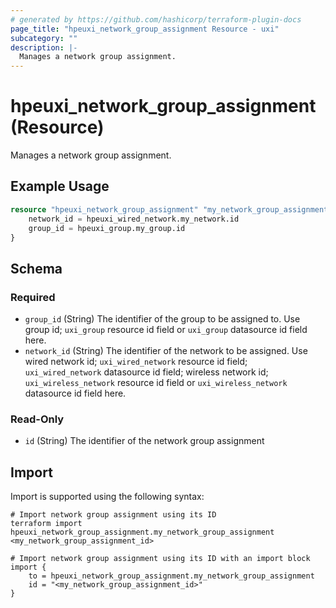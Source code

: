 ```yaml
---
# generated by https://github.com/hashicorp/terraform-plugin-docs
page_title: "hpeuxi_network_group_assignment Resource - uxi"
subcategory: ""
description: |-
  Manages a network group assignment.
---
```


# hpeuxi_network_group_assignment (Resource)

Manages a network group assignment.

## Example Usage

```terraform
resource "hpeuxi_network_group_assignment" "my_network_group_assignment" {
    network_id = hpeuxi_wired_network.my_network.id
    group_id = hpeuxi_group.my_group.id
}
```

<!-- schema generated by tfplugindocs -->
## Schema

### Required

- `group_id` (String) The identifier of the group to be assigned to. Use group id; `uxi_group` resource id field or `uxi_group` datasource id field here.
- `network_id` (String) The identifier of the network to be assigned. Use wired network id; `uxi_wired_network` resource id field; `uxi_wired_network` datasource id field; wireless network id; `uxi_wireless_network` resource id field or `uxi_wireless_network` datasource id field here.

### Read-Only

- `id` (String) The identifier of the network group assignment

## Import

Import is supported using the following syntax:

```shell
# Import network group assignment using its ID
terraform import hpeuxi_network_group_assignment.my_network_group_assignment <my_network_group_assignment_id>

# Import network group assignment using its ID with an import block
import {
    to = hpeuxi_network_group_assignment.my_network_group_assignment
    id = "<my_network_group_assignment_id>"
}
```

